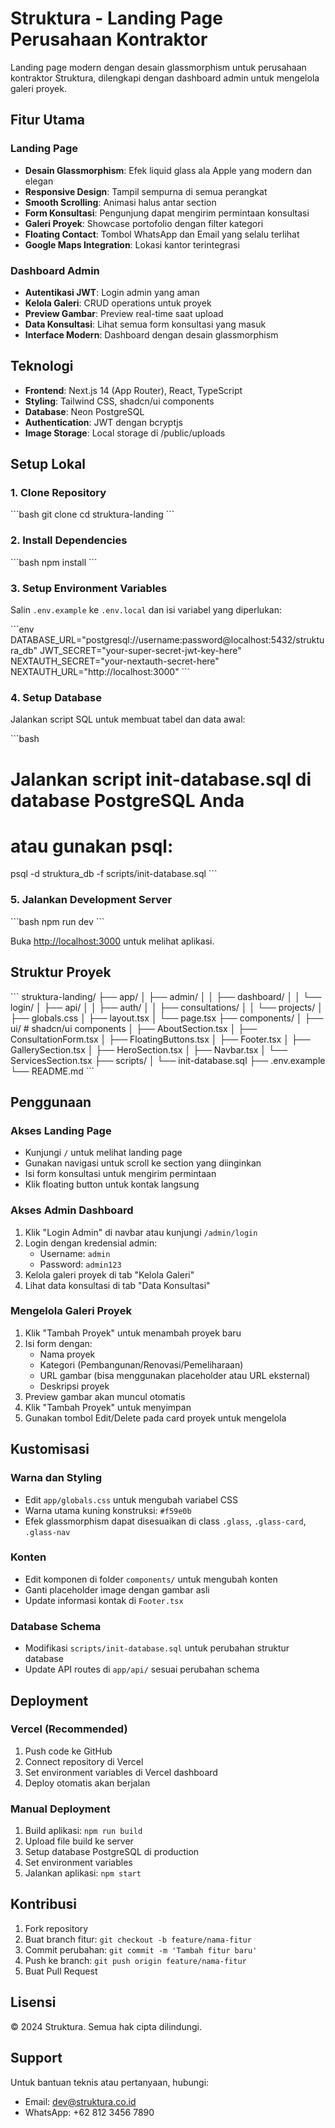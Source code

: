 # Struktura - Landing Page Perusahaan Kontraktor

Landing page modern dengan desain glassmorphism untuk perusahaan kontraktor Struktura, dilengkapi dengan dashboard admin untuk mengelola galeri proyek.

## Fitur Utama

### Landing Page
- **Desain Glassmorphism**: Efek liquid glass ala Apple yang modern dan elegan
- **Responsive Design**: Tampil sempurna di semua perangkat
- **Smooth Scrolling**: Animasi halus antar section
- **Form Konsultasi**: Pengunjung dapat mengirim permintaan konsultasi
- **Galeri Proyek**: Showcase portofolio dengan filter kategori
- **Floating Contact**: Tombol WhatsApp dan Email yang selalu terlihat
- **Google Maps Integration**: Lokasi kantor terintegrasi

### Dashboard Admin
- **Autentikasi JWT**: Login admin yang aman
- **Kelola Galeri**: CRUD operations untuk proyek
- **Preview Gambar**: Preview real-time saat upload
- **Data Konsultasi**: Lihat semua form konsultasi yang masuk
- **Interface Modern**: Dashboard dengan desain glassmorphism

## Teknologi

- **Frontend**: Next.js 14 (App Router), React, TypeScript
- **Styling**: Tailwind CSS, shadcn/ui components
- **Database**: Neon PostgreSQL
- **Authentication**: JWT dengan bcryptjs
- **Image Storage**: Local storage di /public/uploads

## Setup Lokal

### 1. Clone Repository
\`\`\`bash
git clone <repository-url>
cd struktura-landing
\`\`\`

### 2. Install Dependencies
\`\`\`bash
npm install
\`\`\`

### 3. Setup Environment Variables
Salin `.env.example` ke `.env.local` dan isi variabel yang diperlukan:

\`\`\`env
DATABASE_URL="postgresql://username:password@localhost:5432/struktura_db"
JWT_SECRET="your-super-secret-jwt-key-here"
NEXTAUTH_SECRET="your-nextauth-secret-here"
NEXTAUTH_URL="http://localhost:3000"
\`\`\`

### 4. Setup Database
Jalankan script SQL untuk membuat tabel dan data awal:

\`\`\`bash
# Jalankan script init-database.sql di database PostgreSQL Anda
# atau gunakan psql:
psql -d struktura_db -f scripts/init-database.sql
\`\`\`

### 5. Jalankan Development Server
\`\`\`bash
npm run dev
\`\`\`

Buka [http://localhost:3000](http://localhost:3000) untuk melihat aplikasi.

## Struktur Proyek

\`\`\`
struktura-landing/
├── app/
│   ├── admin/
│   │   ├── dashboard/
│   │   └── login/
│   ├── api/
│   │   ├── auth/
│   │   ├── consultations/
│   │   └── projects/
│   ├── globals.css
│   ├── layout.tsx
│   └── page.tsx
├── components/
│   ├── ui/              # shadcn/ui components
│   ├── AboutSection.tsx
│   ├── ConsultationForm.tsx
│   ├── FloatingButtons.tsx
│   ├── Footer.tsx
│   ├── GallerySection.tsx
│   ├── HeroSection.tsx
│   ├── Navbar.tsx
│   └── ServicesSection.tsx
├── scripts/
│   └── init-database.sql
├── .env.example
└── README.md
\`\`\`

## Penggunaan

### Akses Landing Page
- Kunjungi `/` untuk melihat landing page
- Gunakan navigasi untuk scroll ke section yang diinginkan
- Isi form konsultasi untuk mengirim permintaan
- Klik floating button untuk kontak langsung

### Akses Admin Dashboard
1. Klik "Login Admin" di navbar atau kunjungi `/admin/login`
2. Login dengan kredensial admin:
   - Username: `admin`
   - Password: `admin123`
3. Kelola galeri proyek di tab "Kelola Galeri"
4. Lihat data konsultasi di tab "Data Konsultasi"

### Mengelola Galeri Proyek
1. Klik "Tambah Proyek" untuk menambah proyek baru
2. Isi form dengan:
   - Nama proyek
   - Kategori (Pembangunan/Renovasi/Pemeliharaan)
   - URL gambar (bisa menggunakan placeholder atau URL eksternal)
   - Deskripsi proyek
3. Preview gambar akan muncul otomatis
4. Klik "Tambah Proyek" untuk menyimpan
5. Gunakan tombol Edit/Delete pada card proyek untuk mengelola

## Kustomisasi

### Warna dan Styling
- Edit `app/globals.css` untuk mengubah variabel CSS
- Warna utama kuning konstruksi: `#f59e0b`
- Efek glassmorphism dapat disesuaikan di class `.glass`, `.glass-card`, `.glass-nav`

### Konten
- Edit komponen di folder `components/` untuk mengubah konten
- Ganti placeholder image dengan gambar asli
- Update informasi kontak di `Footer.tsx`

### Database Schema
- Modifikasi `scripts/init-database.sql` untuk perubahan struktur database
- Update API routes di `app/api/` sesuai perubahan schema

## Deployment

### Vercel (Recommended)
1. Push code ke GitHub
2. Connect repository di Vercel
3. Set environment variables di Vercel dashboard
4. Deploy otomatis akan berjalan

### Manual Deployment
1. Build aplikasi: `npm run build`
2. Upload file build ke server
3. Setup database PostgreSQL di production
4. Set environment variables
5. Jalankan aplikasi: `npm start`

## Kontribusi

1. Fork repository
2. Buat branch fitur: `git checkout -b feature/nama-fitur`
3. Commit perubahan: `git commit -m 'Tambah fitur baru'`
4. Push ke branch: `git push origin feature/nama-fitur`
5. Buat Pull Request

## Lisensi

© 2024 Struktura. Semua hak cipta dilindungi.

## Support

Untuk bantuan teknis atau pertanyaan, hubungi:
- Email: dev@struktura.co.id
- WhatsApp: +62 812 3456 7890
